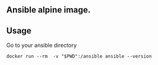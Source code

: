 ## Ansible alpine image.

## Usage
Go to your ansible directory

`docker run --rm  -v "$PWD":/ansible ansible --version`

